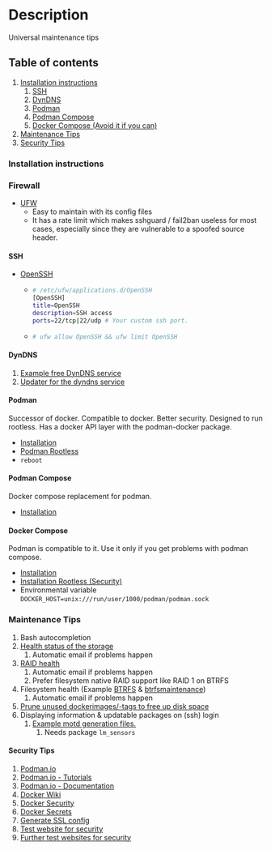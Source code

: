 # Description

Universal maintenance tips

## Table of contents

1. [Installation instructions](#installation-instructions)
    1. [SSH](#ssh)
    1. [DynDNS](#dyndns)
    1. [Podman](#podman)
    1. [Podman Compose](#podman-compose)
    1. [Docker Compose (Avoid it if you can)](#docker-compose)
1. [Maintenance Tips](#maintenance-tips)
1. [Security Tips](#security-tips)

### Installation instructions

### Firewall

- [UFW](https://wiki.archlinux.org/title/Uncomplicated_Firewall)
    - Easy to maintain with its config files
    - It has a rate limit which makes sshguard / fail2ban useless for most cases, especially since they are vulnerable
      to a spoofed source header.

#### SSH

- [OpenSSH](https://wiki.archlinux.org/title/OpenSSH)
    - ```bash
      # /etc/ufw/applications.d/OpenSSH
      [OpenSSH]
      title=OpenSSH
      description=SSH access
      ports=22/tcp|22/udp # Your custom ssh port.
      ```
    - ```bash
      # ufw allow OpenSSH && ufw limit OpenSSH
      ```

#### DynDNS

1. [Example free DynDNS service](https://freedns.afraid.org/)
1. [Updater for the dyndns service](examples/dyndns)

#### Podman

Successor of docker. Compatible to docker. Better security. Designed to run rootless. Has a docker API layer with the
podman-docker package.

- [Installation](https://podman.io/)
- [Podman Rootless](https://github.com/containers/podman/blob/main/docs/tutorials/rootless_tutorial.md)
- `reboot`

#### Podman Compose

Docker compose replacement for podman.

- [Installation](https://github.com/containers/podman-compose)

#### Docker Compose

Podman is compatible to it. Use it only if you get problems with podman compose.

- [Installation](https://docs.docker.com/compose/)
- [Installation Rootless (Security)](https://docs.docker.com/engine/security/rootless/)
- Environmental variable `DOCKER_HOST=unix:///run/user/1000/podman/podman.sock`

### Maintenance Tips

1. Bash autocompletion
2. [Health status of the storage](https://wiki.archlinux.org/title/S.M.A.R.T.)
    1. Automatic email if problems happen
3. [RAID health](https://wiki.archlinux.org/title/RAID#RAID_Maintenance)
    1. Automatic email if problems happen
    2. Prefer filesystem native RAID support like RAID 1 on BTRFS
4. Filesystem health (Example [BTRFS](https://wiki.archlinux.org/title/btrfs)
   & [btrfsmaintenance](https://aur.archlinux.org/packages/btrfsmaintenance/))
    1. Automatic email if problems happen
5. [Prune unused dockerimages/-tags to free up disk space](examples/podman/prune)
6. Displaying information & updatable packages on (ssh) login
    1. [Example motd generation files.](examples/motd)
        1. Needs package `lm_sensors`

#### Security Tips

1. [Podman.io](https://podman.io/)
1. [Podman.io - Tutorials](https://docs.podman.io/en/latest/Tutorials.html)
1. [Podman.io - Documentation](https://docs.podman.io/en/latest/)
1. [Docker Wiki](https://docs.docker.com/)
1. [Docker Security](https://docs.docker.com/engine/security/)
1. [Docker Secrets](https://docs.docker.com/engine/swarm/secrets/)
1. [Generate SSL config](https://ssl-config.mozilla.org/)
1. [Test website for security](https://www.ssllabs.com/ssltest/)
1. [Further test websites for security](https://geekflare.com/de/ssl-test-certificate/)
